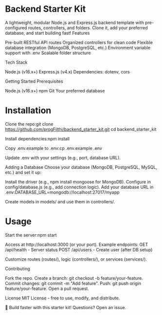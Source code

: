 # Backend Starter Kit

A lightweight, modular Node.js and Express.js backend template with pre-configured routes, controllers, and folders. Clone it, add your preferred database, and start building fast!
Features

Pre-built RESTful API routes
Organized controllers for clean code
Flexible database integration (MongoDB, PostgreSQL, etc.)
Environment variable support with .env
Scalable folder structure

Tech Stack

Node.js (v16.x+)
Express.js (v4.x)
Dependencies: dotenv, cors

Getting Started
Prerequisites

Node.js (v16.x+)
npm
Git
Your preferred database

# Installation

Clone the repo:git clone https://github.com/progFilthi/backend_starter_kit.git
cd backend_starter_kit


Install dependencies:npm install


Copy .env.example to .env:cp .env.example .env


Update .env with your settings (e.g., port, database URL).


Adding a Database
Choose your database (MongoDB, PostgreSQL, MySQL, etc.) and set it up:

Install the driver (e.g., npm install mongoose for MongoDB).
Configure in config/database.js (e.g., add connection logic).
Add your database URL in .env:DATABASE_URL=mongodb://localhost:27017/myapp


Create models in models/ and use them in controllers/.

# Usage

Start the server:npm start


Access at http://localhost:3000 (or your port).
Example endpoints:
GET /api/health - Server status
POST /api/users - Create user (after DB setup)


Customize routes (routes/), logic (controllers/), or services (services/).

Contributing

Fork the repo.
Create a branch: git checkout -b feature/your-feature.
Commit changes: git commit -m "Add feature".
Push: git push origin feature/your-feature.
Open a pull request.

License
MIT License - free to use, modify, and distribute.

🚀 Build faster with this starter kit! Questions? Open an issue.
